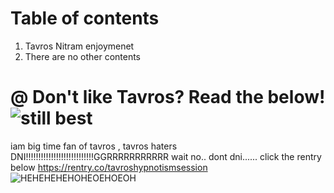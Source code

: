 #  Table of contents
1. Tavros Nitram enjoymenet
2. There are no other contents
                                                      
# @ Don't like Tavros? Read the below!![still best](https://github.com/SpaceStationLevel7/Click-here-to-get-your-opinions-changed-FOR-FREE/assets/124318937/8dab6569-8e2d-4f17-9ae2-1d30b6863e41)

iam big time fan of tavros , tavros haters DNI!!!!!!!!!!!!!!!!!!!!!!!!!!!GGRRRRRRRRRRR
wait no.. dont dni...... click the rentry below
https://rentry.co/tavroshypnotismsession
![HEHEHEHEHOHEOEHOEOH](https://github.com/SpaceStationLevel7/moew/assets/124318937/b5272324-67f5-47dc-b297-312b4c000fa5)
